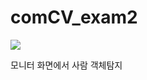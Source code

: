 # comCV_exam2


<p align="centor">
<img src="https://github.com/user-attachments/assets/588d5148-6a7e-46d8-b4f4-866fc93013da"\n> 
</p>
모니터 화면에서 사람 객체탐지
